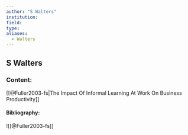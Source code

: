 ```yaml
---
author: "S Walters"
institution:
field:
type:
aliases:
  - Walters
---
```


## S Walters

### Content:
[[@Fuller2003-fs|The Impact Of Informal Learning At Work On Business Productivity]]

#### Bibliography:

![[@Fuller2003-fs]]